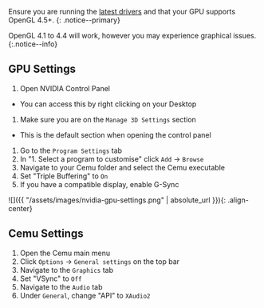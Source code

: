 Ensure you are running the [latest drivers](https://www.nvidia.com/Download/index.aspx) and that your GPU supports OpenGL 4.5+.
{: .notice--primary}

OpenGL 4.1 to 4.4 will work, however you may experience graphical issues.
{:.notice--info}

## GPU Settings

1. Open NVIDIA Control Panel
  - You can access this by right clicking on your Desktop
1. Make sure you are on the `Manage 3D Settings` section
  - This is the default section when opening the control panel
1. Go to the `Program Settings` tab
1. In "1. Select a program to customise" click `Add` -> `Browse`
1. Navigate to your Cemu folder and select the Cemu executable
1. Set "Triple Buffering" to `On`
1. If you have a compatible display, enable G-Sync

![]({{ "/assets/images/nvidia-gpu-settings.png" | absolute_url }}){: .align-center}

## Cemu Settings

1. Open the Cemu main menu
1. Click `Options` -> `General settings` on the top bar
1. Navigate to the `Graphics` tab
1. Set "VSync" to `Off`
1. Navigate to the `Audio` tab
1. Under `General`, change "API" to `XAudio2`